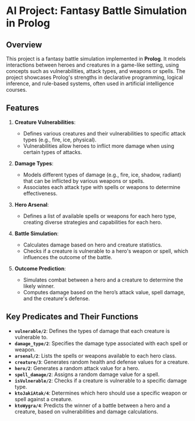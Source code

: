 # AI Project: Fantasy Battle Simulation in Prolog

## Overview

This project is a fantasy battle simulation implemented in **Prolog**. It models interactions between heroes and creatures in a game-like setting, using concepts such as vulnerabilities, attack types, and weapons or spells. The project showcases Prolog's strengths in declarative programming, logical inference, and rule-based systems, often used in artificial intelligence courses.

## Features

1. **Creature Vulnerabilities**:
   - Defines various creatures and their vulnerabilities to specific attack types (e.g., fire, ice, physical).
   - Vulnerabilities allow heroes to inflict more damage when using certain types of attacks.

2. **Damage Types**:
   - Models different types of damage (e.g., fire, ice, shadow, radiant) that can be inflicted by various weapons or spells.
   - Associates each attack type with spells or weapons to determine effectiveness.

3. **Hero Arsenal**:
   - Defines a list of available spells or weapons for each hero type, creating diverse strategies and capabilities for each hero.

4. **Battle Simulation**:
   - Calculates damage based on hero and creature statistics.
   - Checks if a creature is vulnerable to a hero's weapon or spell, which influences the outcome of the battle.

5. **Outcome Prediction**:
   - Simulates combat between a hero and a creature to determine the likely winner.
   - Computes damage based on the hero’s attack value, spell damage, and the creature's defense.

## Key Predicates and Their Functions

- **`vulnerable/2`**: Defines the types of damage that each creature is vulnerable to.
- **`damage_type/2`**: Specifies the damage type associated with each spell or weapon.
- **`arsenal/2`**: Lists the spells or weapons available to each hero class.
- **`creature/3`**: Generates random health and defense values for a creature.
- **`hero/2`**: Generates a random attack value for a hero.
- **`spell_damage/2`**: Assigns a random damage value for a spell.
- **`isVulnerable/2`**: Checks if a creature is vulnerable to a specific damage type.
- **`ktoJakiAtak/4`**: Determines which hero should use a specific weapon or spell against a creature.
- **`ktoWygra/4`**: Predicts the winner of a battle between a hero and a creature, based on vulnerabilities and damage calculations.
